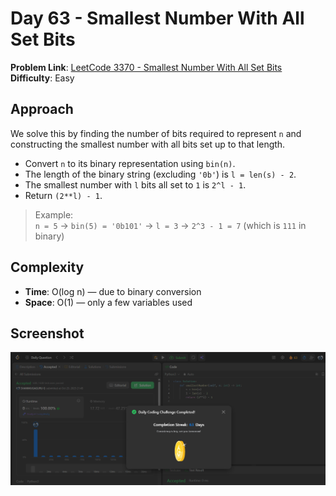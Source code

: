 # Day 63 - Smallest Number With All Set Bits

**Problem Link**: [LeetCode 3370 - Smallest Number With All Set Bits](https://leetcode.com/problems/smallest-number-with-all-set-bits/)  
**Difficulty**: Easy

## Approach

We solve this by finding the number of bits required to represent `n` and constructing the smallest number with all bits set up to that length.

- Convert `n` to its binary representation using `bin(n)`.
- The length of the binary string (excluding `'0b'`) is `l = len(s) - 2`.
- The smallest number with `l` bits all set to `1` is `2^l - 1`.
- Return `(2**l) - 1`.

> Example:  
> `n = 5` → `bin(5) = '0b101'` → `l = 3` → `2^3 - 1 = 7` (which is `111` in binary)

## Complexity

- **Time**: O(log n) — due to binary conversion
- **Space**: O(1) — only a few variables used

## Screenshot
![Solution Screenshot](screenshot.png)